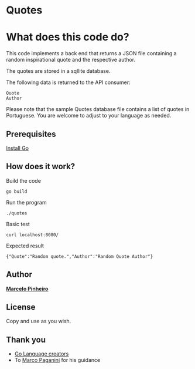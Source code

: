 # Quotes

# What does this code do?

This code implements a back end that returns a JSON file containing a random inspirational quote and the respective author.

The quotes are stored in a sqllite database.

The following data is returned to the API consumer:

```
Quote
Author
```

Please note that the sample Quotes database file contains a list of quotes in Portuguese. You are welcome to adjust to your language as needed.


## Prerequisites

[Install Go](https://golang.org/doc/install)

## How does it work?

Build the code

```
go build
```

Run the program

```
./quotes
```

Basic test

```
curl localhost:8080/
```

Expected result

```
{"Quote":"Random quote.","Author":"Random Quote Author"}
```


## Author

[**Marcelo Pinheiro**](https://github.com/mpinheir)

## License

Copy and use as you wish.

## Thank you

* [Go Language creators](https://en.wikipedia.org/wiki/Go_(programming_language))
* To [Marco Paganini](https://github.com/marcopaganini) for his guidance

